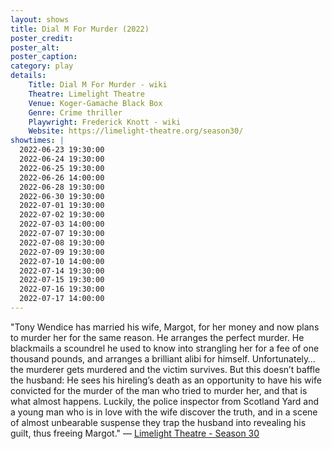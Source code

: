 ```yaml
---
layout: shows
title: Dial M For Murder (2022)
poster_credit: 
poster_alt:
poster_caption:
category: play
details: 
    Title: Dial M For Murder - wiki
    Theatre: Limelight Theatre
    Venue: Koger-Gamache Black Box
    Genre: Crime thriller
    Playwright: Frederick Knott - wiki
    Website: https://limelight-theatre.org/season30/
showtimes: |
  2022-06-23 19:30:00
  2022-06-24 19:30:00
  2022-06-25 19:30:00
  2022-06-26 14:00:00
  2022-06-28 19:30:00
  2022-06-30 19:30:00
  2022-07-01 19:30:00
  2022-07-02 19:30:00
  2022-07-03 14:00:00
  2022-07-07 19:30:00
  2022-07-08 19:30:00
  2022-07-09 19:30:00
  2022-07-10 14:00:00
  2022-07-14 19:30:00
  2022-07-15 19:30:00
  2022-07-16 19:30:00
  2022-07-17 14:00:00
---
```

"Tony Wendice has married his wife, Margot, for her money and now plans to murder her for the same reason. He arranges the perfect murder. He blackmails a scoundrel he used to know into strangling her for a fee of one thousand pounds, and arranges a brilliant alibi for himself. Unfortunately…the murderer gets murdered and the victim survives. But this doesn’t baffle the husband: He sees his hireling’s death as an opportunity to have his wife convicted for the murder of the man who tried to murder her, and that is what almost happens. Luckily, the police inspector from Scotland Yard and a young man who is in love with the wife discover the truth, and in a scene of almost unbearable suspense they trap the husband into revealing his guilt, thus freeing Margot." — [Limelight Theatre -  Season 30](https://limelight-theatre.org/season30/)
